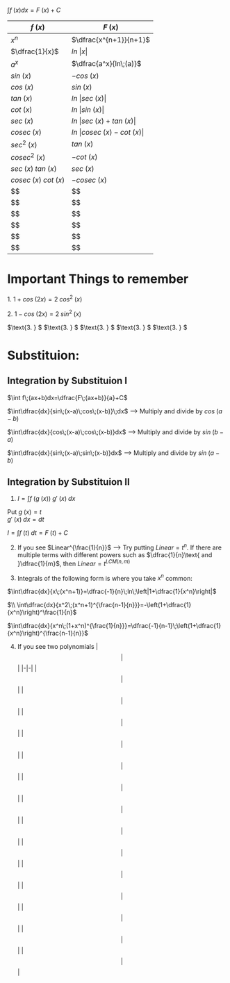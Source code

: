 $\int f\;(x)dx=F\;(x)+C$

|$f\;(x)$|$F\;(x)$|
|-|-|
|$x^n$|$\dfrac{x^{n+1}}{n+1}$|
|$\dfrac{1}{x}$|$ln\;\lvert x \rvert$|
|$a^x$|$\dfrac{a^x}{ln\;(a)}$|
|$sin\;(x)$|$-cos\;(x)$|
|$cos\;(x)$|$sin\;(x)$|
|$tan\;(x)$|$ln\;\lvert sec\;(x) \rvert$|
|$cot\;(x)$|$ln\;\lvert sin\;(x) \rvert$|
|$sec\;(x)$|$ln\;\lvert sec\;(x)+tan\;(x)\rvert$|
|$cosec\;(x)$|$ln\;\lvert cosec\;(x)-cot\;(x)\rvert$|
|$sec^2\;(x)$|$tan\;(x)$|
|$cosec^2\;(x)$|$-cot\;(x)$|
|$sec\;(x)\;tan\;(x)$|$sec\;(x)$|
|$cosec\;(x)\;cot\;(x)$|$-cosec\;(x)$|
|$$|$$|
|$$|$$|
|$$|$$|
|$$|$$|
|$$|$$|
|$$|$$|

# Important Things to remember

$\text{1. } 1+cos\;(2x)=2\;cos^2\;(x)$

$\text{2. } 1-cos\;(2x)=2\;sin^2\;(x)$

$\text{3. } $
$\text{3. } $
$\text{3. } $
$\text{3. } $
$\text{3. } $

# Substituion:

## Integration by Substituion I

$\int f\;(ax+b)dx=\dfrac{F\;(ax+b)}{a}+C$

$\int\dfrac{dx}{sin\;(x-a)\;cos\;(x-b)}\;dx$ --> Multiply and divide by $cos\;(a-b)$

$\int\dfrac{dx}{cos\;(x-a)\;cos\;(x-b)}dx$ --> Multiply and divide by $sin\;(b-a)$

$\int\dfrac{dx}{sin\;(x-a)\;sin\;(x-b)}dx$ --> Multiply and divide by $sin\;(a-b)$

## Integration by Substituion II

1) $I=\int f\;(g\;(x))\;g'\;(x)\;dx$

Put $g\;(x)=t$<br>
$g'\;(x)\;dx=dt$

$I=\int f\;(t)\;dt=F\;(t)+C$

2) If you see $Linear^{\frac{1}{n}}$ --> Try putting $Linear=t^n$. If there are multiple terms with different powers such as $\dfrac{1}{n}\text{ and }\dfrac{1}{m}$, then $Linear=t^{LCM(n,m)}$
   
3) Integrals of the following form is where you take $x^n$ common:

$\int\dfrac{dx}{x\;(x^n+1)}=\dfrac{-1}{n}\;ln\;\left|1+\dfrac{1}{x^n}\right|$

$\\ \int\dfrac{dx}{x^2\;(x^n+1)^{\frac{n-1}{n}}}=-\left(1+\dfrac{1}{x^n}\right)^\frac{1}{n}$

$\int\dfrac{dx}{x^n\;(1+x^n)^{\frac{1}{n}}}=\dfrac{-1}{n-1}\;\left(1+\dfrac{1}{x^n}\right)^{\frac{n-1}{n}}$

4) If you see two polynomials 
|$$|$$|
|-|-|
|$$|$$|
|$$|$$|
|$$|$$|
|$$|$$|
|$$|$$|
|$$|$$|
|$$|$$|
|$$|$$|
|$$|$$|
|$$|$$|
|$$|$$|
|$$|$$|
|$$|$$|
|$$|$$|